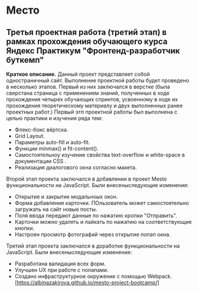# Место #
## Третья проектная работа (третий этап) в рамках прохождения обучающего курса Яндекс Практикум "Фронтенд-разработчик буткемп" ##
**Краткое описание.** Данный проект представляет собой одностраничный сайт.
Выполнение проектной работы будет проведено в несколько этапов. Первый из них заключался в верстке 
(была сверстана страница с применением знаний, полученных в ходе прохождения четырех обучающих спринтов, усвоенному
в ходе их прохождения теоретическому материалу и двух выполненных ранее проектных работ.) 
Первый   этп проектной работы был выполнена с целью практики и изучения ряда тем:
* Флекс-бокс вёртска.
* Grid Layout.
* Параметры auto-fill и auto-fit.
* Функции minmax() и fit-content().
* Самостоятельноу изучение свойства text-overflow и white-space в документации CSS .
* Реализация диалогового окна согласно макета.

Второй этап проекта заключался в добавлении в проект Mesto функциональности на JavaScript. 
Были внесеныследующие изменения:
* Открытие и закрытие модальноых окон.
* Форма добавления карточки. ПОльзователь может самостоятельно загружать на сайт новые посты.
* Поля ввода передают данные по нажатию кропки "Отправить".
* Карточки можно удалять и лайкать по нажатию на соответствующие кнопки.
* Настроен просмотр фотографий через открытие попап окна. 

Третий этап проекта заключался в доработке  функциональности на JavaScript. 
Были внесеныследующие изменения:
* Разработана валидация всех форм.
* Улучшен UX при работе с попапами.
* Создано инфраструктурное окружение с помощью Webpack.
[https://albinazakirova.github.io/mesto-project-bootcamp/]

